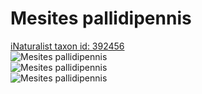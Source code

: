 
Mesites pallidipennis
=====================
  
[iNaturalist taxon id: 392456](https://www.inaturalist.org/taxa/392456)  
![Mesites pallidipennis](https://inaturalist-open-data.s3.amazonaws.com/photos/12512733/medium.jpeg)  
![Mesites pallidipennis](https://inaturalist-open-data.s3.amazonaws.com/photos/12512734/medium.jpeg)  
![Mesites pallidipennis](https://inaturalist-open-data.s3.amazonaws.com/photos/12512736/medium.jpeg)